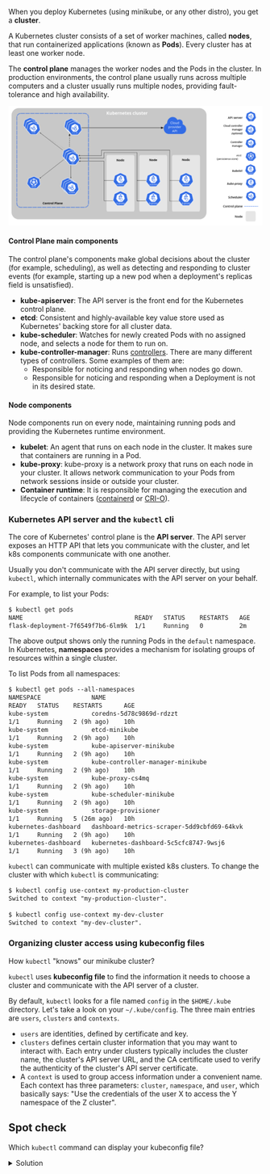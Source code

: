 When you deploy Kubernetes (using minikube, or any other distro), you get a **cluster**.

A Kubernetes cluster consists of a set of worker machines, called **nodes**, that run containerized applications (known as **Pods**).
Every cluster has at least one worker node.

The **control plane** manages the worker nodes and the Pods in the cluster.
In production environments, the control plane usually runs across multiple computers and a cluster usually runs multiple nodes, providing fault-tolerance and high availability.

![.guides/img/k8s-components](./k8s-components.png)

#### Control Plane main components

The control plane's components make global decisions about the cluster (for example, scheduling), as well as detecting and responding to cluster events (for example, starting up a new pod when a deployment's replicas field is unsatisfied).

- **kube-apiserver**: The API server is the front end for the Kubernetes control plane.
- **etcd**: Consistent and highly-available key value store used as Kubernetes' backing store for all cluster data.
- **kube-scheduler**: Watches for newly created Pods with no assigned node, and selects a node for them to run on.
- **kube-controller-manager**: Runs [controllers](https://kubernetes.io/docs/concepts/overview/components/#kube-controller-manager). There are many different types of controllers. Some examples of them are:
  - Responsible for noticing and responding when nodes go down.
  - Responsible for noticing and responding when a Deployment is not in its desired state.

#### Node components

Node components run on every node, maintaining running pods and providing the Kubernetes runtime environment.

- **kubelet**: An agent that runs on each node in the cluster. It makes sure that containers are running in a Pod.
- **kube-proxy**: kube-proxy is a network proxy that runs on each node in your cluster. It allows network communication to your Pods from network sessions inside or outside your cluster.
- **Container runtime**: It is responsible for managing the execution and lifecycle of containers ([containerd](https://containerd.io/) or [CRI-O](https://cri-o.io/)).


### Kubernetes API server and the `kubectl` cli

The core of Kubernetes' control plane is the **API server**. The API server exposes an HTTP API that lets you communicate with the cluster, and let k8s components communicate with one another.

Usually you don't communicate with the API server directly, but using `kubectl`, which internally communicates with the API server on your behalf.

For example, to list your Pods:

```console
$ kubectl get pods
NAME                               READY   STATUS    RESTARTS   AGE
flask-deployment-7f6549f7b6-6lm9k  1/1     Running   0          2m
```

The above output shows only the running Pods in the `default` namespace. 
In Kubernetes, **namespaces** provides a mechanism for isolating groups of resources within a single cluster.

To list Pods from all namespaces:


```console
$ kubectl get pods --all-namespaces
NAMESPACE              NAME                                         READY   STATUS    RESTARTS      AGE
kube-system            coredns-5d78c9869d-rdzzt                     1/1     Running   2 (9h ago)    10h
kube-system            etcd-minikube                                1/1     Running   2 (9h ago)    10h
kube-system            kube-apiserver-minikube                      1/1     Running   2 (9h ago)    10h
kube-system            kube-controller-manager-minikube             1/1     Running   2 (9h ago)    10h
kube-system            kube-proxy-cs4mq                             1/1     Running   2 (9h ago)    10h
kube-system            kube-scheduler-minikube                      1/1     Running   2 (9h ago)    10h
kube-system            storage-provisioner                          1/1     Running   5 (26m ago)   10h
kubernetes-dashboard   dashboard-metrics-scraper-5dd9cbfd69-64kvk   1/1     Running   2 (9h ago)    10h
kubernetes-dashboard   kubernetes-dashboard-5c5cfc8747-9wsj6        1/1     Running   3 (9h ago)    10h
```

`kubectl` can communicate with multiple existed k8s clusters. To change the cluster with which `kubectl` is communicating:

```console 
$ kubectl config use-context my-production-cluster
Switched to context "my-production-cluster".

$ kubectl config use-context my-dev-cluster
Switched to context "my-dev-cluster".
```

### Organizing cluster access using kubeconfig files

How `kubectl` "knows" our minikube cluster? 

`kubectl` uses **kubeconfig file** to find the information it needs to choose a cluster and communicate with the API server of a cluster.

By default, `kubectl` looks for a file named `config` in the `$HOME/.kube` directory. 
Let's take a look on your `~/.kube/config`. The three main entries are `users`, `clusters` and `contexts`. 

- `users` are identities, defined by certificate and key. 
- `clusters` defines certain cluster information that you may want to interact with. Each entry under clusters typically includes the cluster name, the cluster's API server URL, and the CA certificate used to verify the authenticity of the cluster's API server certificate.
- A `context` is used to group access information under a convenient name. Each context has three parameters: `cluster`, `namespace`, and `user`, which basically says: "Use the credentials of the user X to access the Y namespace of the Z cluster".


## Spot check

Which `kubectl` command can display your kubeconfig file? 


<details>
  <summary>
     Solution
  </summary>
    `kubectl config view`
</details>


